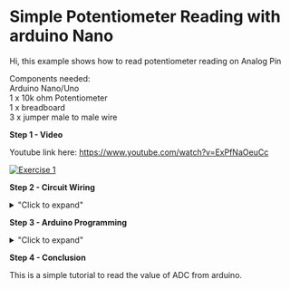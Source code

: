# Simple Potentiometer Reading with arduino Nano

Hi, this example shows how to read potentiometer reading on Analog Pin

Components needed: </br>
Arduino Nano/Uno </br>
1 x 10k ohm Potentiometer </br>
1 x breadboard </br>
3 x jumper male to male wire </br>

**Step 1 - Video**

Youtube link here: https://www.youtube.com/watch?v=ExPfNaOeuCc

[![Exercise 1](https://img.youtube.com/vi/ExPfNaOeuCc/0.jpg)](https://www.youtube.com/watch?v=ExPfNaOeuCc)

**Step 2 - Circuit Wiring**
<details>
<summary>"Click to expand"</summary>

<p align = "centre">
  
<img src="https://github.com/hamdibadrul/Embeded-Design/blob/main/Week%205/Potentiometer%20Circuit%20fritzing%20picture.PNG" width = "400" height = "600" /> <img src="https://github.com/hamdibadrul/Embeded-Design/blob/main/Week%205/Potentiometer%20Circuit.jpeg" width = "500" height = "500" />
 
Simply complete the circuit connection according to the picture above. </br>
You can download the fritzing file here --> <a href="https://github.com/hamdibadrul/Embeded-Design/blob/main/Week%205/potentionmeter%20fritzing%20connection.fzz"> Fritzing File (.fzz) </a>
</details>

**Step 3 - Arduino Programming**

<details>
<summary>"Click to expand"</summary>

![Code 1](https://user-images.githubusercontent.com/73819661/99189114-97ca5a80-279a-11eb-95fa-a1d4157850e6.PNG)

 You can look at the code here --> <a href="https://github.com/hamdibadrul/Embeded-Design/blob/main/Week%205/Exercise%201/Hamdi_Potentiometer.ino"> Arduino Code </a>
 
</details>


**Step 4 - Conclusion** 

This is a simple tutorial to read the value of ADC from arduino.
